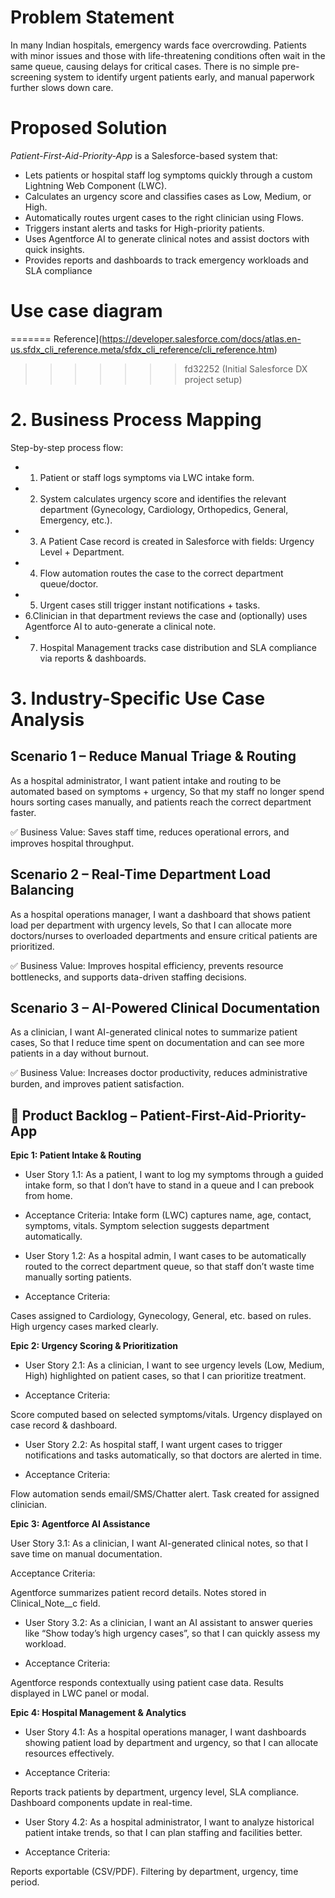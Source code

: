 
# Problem Statement
In many Indian hospitals, emergency wards face overcrowding. Patients with minor issues and those with life-threatening conditions often wait in the same queue, causing delays for critical cases.
There is no simple pre-screening system to identify urgent patients early, and manual paperwork further slows down care.
# Proposed Solution
*Patient-First-Aid-Priority-App* is a Salesforce-based system that:
-  Lets patients or hospital staff log symptoms quickly through a custom Lightning Web Component (LWC).
- Calculates an urgency score and classifies cases as Low, Medium, or High.
- Automatically routes urgent cases to the right clinician using Flows.
- Triggers instant alerts and tasks for High-priority patients.
- Uses Agentforce AI to generate clinical notes and assist doctors with quick insights.
- Provides reports and dashboards to track emergency workloads and SLA compliance
# Use case diagram
=======
 Reference](https://developer.salesforce.com/docs/atlas.en-us.sfdx_cli_reference.meta/sfdx_cli_reference/cli_reference.htm)
>>>>>>> fd32252 (Initial Salesforce DX project setup)
# 2. Business Process Mapping

Step-by-step process flow:

- 1. Patient or staff logs symptoms via LWC intake form.
- 2. System calculates urgency score and identifies the relevant department (Gynecology, Cardiology, Orthopedics, General, Emergency, etc.).
- 3. A Patient Case record is created in Salesforce with fields: Urgency Level + Department.
- 4. Flow automation routes the case to the correct department queue/doctor.
- 5. Urgent cases still trigger instant notifications + tasks.
- 6.Clinician in that department reviews the case and (optionally) uses Agentforce AI to auto-generate a clinical note.
- 7. Hospital Management tracks case distribution and SLA compliance via reports & dashboards.

# 3. Industry-Specific Use Case Analysis

## Scenario 1 – Reduce Manual Triage & Routing

As a hospital administrator,
I want patient intake and routing to be automated based on symptoms + urgency,
So that my staff no longer spend hours sorting cases manually, and patients reach the correct department faster.

✅ Business Value: Saves staff time, reduces operational errors, and improves hospital throughput.
## Scenario 2 – Real-Time Department Load Balancing

As a hospital operations manager,
I want a dashboard that shows patient load per department with urgency levels,
So that I can allocate more doctors/nurses to overloaded departments and ensure critical patients are prioritized.

✅ Business Value: Improves hospital efficiency, prevents resource bottlenecks, and supports data-driven staffing decisions.
## Scenario 3 – AI-Powered Clinical Documentation

As a clinician,
I want AI-generated clinical notes to summarize patient cases,
So that I reduce time spent on documentation and can see more patients in a day without burnout.

✅ Business Value: Increases doctor productivity, reduces administrative burden, and improves patient satisfaction.

## 📌 Product Backlog – Patient-First-Aid-Priority-App
**Epic 1: Patient Intake & Routing**

* User Story 1.1:
As a patient, I want to log my symptoms through a guided intake form, so that I don’t have to stand in a queue and I can prebook from home.

* Acceptance Criteria:
Intake form (LWC) captures name, age, contact, symptoms, vitals.
Symptom selection suggests department automatically.

* User Story 1.2:
As a hospital admin, I want cases to be automatically routed to the correct department queue, so that staff don’t waste time manually sorting patients.

* Acceptance Criteria:

Cases assigned to Cardiology, Gynecology, General, etc. based on rules.
High urgency cases marked clearly.

**Epic 2: Urgency Scoring & Prioritization**

* User Story 2.1:
As a clinician, I want to see urgency levels (Low, Medium, High) highlighted on patient cases, so that I can prioritize treatment.

* Acceptance Criteria:

Score computed based on selected symptoms/vitals.
Urgency displayed on case record & dashboard.

* User Story 2.2:
As hospital staff, I want urgent cases to trigger notifications and tasks automatically, so that doctors are alerted in time.

* Acceptance Criteria:

Flow automation sends email/SMS/Chatter alert.
Task created for assigned clinician.

**Epic 3: Agentforce AI Assistance**

User Story 3.1:
As a clinician, I want AI-generated clinical notes, so that I save time on manual documentation.

Acceptance Criteria:

Agentforce summarizes patient record details.
Notes stored in Clinical_Note__c field.

* User Story 3.2:
As a clinician, I want an AI assistant to answer queries like “Show today’s high urgency cases”, so that I can quickly assess my workload.

* Acceptance Criteria:

Agentforce responds contextually using patient case data.
Results displayed in LWC panel or modal.

**Epic 4: Hospital Management & Analytics**

* User Story 4.1:
As a hospital operations manager, I want dashboards showing patient load by department and urgency, so that I can allocate resources effectively.

* Acceptance Criteria:

Reports track patients by department, urgency level, SLA compliance.
Dashboard components update in real-time.

* User Story 4.2:
As a hospital administrator, I want to analyze historical patient intake trends, so that I can plan staffing and facilities better.

* Acceptance Criteria:

Reports exportable (CSV/PDF).
Filtering by department, urgency, time period.
